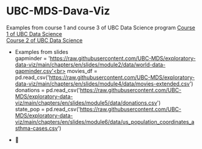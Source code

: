 # UBC-MDS-Dava-Viz

Examples from 
course 1 and course 3 of UBC Data Science program
<a href = 'https://prog-learn.mds.ubc.ca/'> Course 1 of UBC Data Science</a> <br>
<a href = 'https://viz-learn.mds.ubc.ca/'> Course 2 of UBC Data Science</a>

* Examples from slides <br>
gapminder = 'https://raw.githubusercontent.com/UBC-MDS/exploratory-data-viz/main/chapters/en/slides/module2/data/world-data-gapminder.csv'<br>
movies_df = pd.read_csv('https://raw.githubusercontent.com/UBC-MDS/exploratory-data-viz/main/chapters/en/slides/module4/data/movies-extended.csv') <br>
donations = pd.read_csv('https://raw.githubusercontent.com/UBC-MDS/exploratory-data-viz/main/chapters/en/slides/module5/data/donations.csv') <br>
state_pop = pd.read_csv('https://raw.githubusercontent.com/UBC-MDS/exploratory-data-viz/main/chapters/en/slides/module6/data/us_population_coordinates_asthma-cases.csv')

- 🐧
